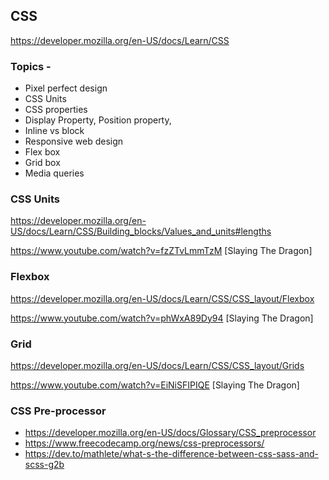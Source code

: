 ## CSS
https://developer.mozilla.org/en-US/docs/Learn/CSS

### Topics - 
- Pixel perfect design
- CSS Units
- CSS properties 
- Display Property, Position property,
- Inline vs block
- Responsive web design
- Flex box 
- Grid box
- Media queries

### CSS Units 
https://developer.mozilla.org/en-US/docs/Learn/CSS/Building_blocks/Values_and_units#lengths

https://www.youtube.com/watch?v=fzZTvLmmTzM [Slaying The Dragon]

### Flexbox
https://developer.mozilla.org/en-US/docs/Learn/CSS/CSS_layout/Flexbox

https://www.youtube.com/watch?v=phWxA89Dy94 [Slaying The Dragon]

### Grid 
https://developer.mozilla.org/en-US/docs/Learn/CSS/CSS_layout/Grids

https://www.youtube.com/watch?v=EiNiSFIPIQE [Slaying The Dragon]

### CSS Pre-processor
- https://developer.mozilla.org/en-US/docs/Glossary/CSS_preprocessor
- https://www.freecodecamp.org/news/css-preprocessors/
- https://dev.to/mathlete/what-s-the-difference-between-css-sass-and-scss-g2b





